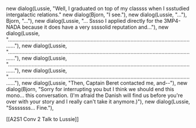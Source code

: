 new dialog(Lussie, "Well, I graduated on top of my classss when I ssstudied intergalactic relations."
new dialog(Bjorn, "I see."),
new dialog(Lussie, "..."),
Bjorn, "..."),
new dialog(Lussie, "... Sssso I applied directly for the 3MP4-NADA because it does have a very ssssolid reputation and..."),
new dialog(Lussie, "................................................................................................................................."),
new dialog(Lussie, "................................................................................................................................."),
new dialog(Lussie, "................................................................................................................................."),
new dialog(Lussie, "................................................................................................................................."),
new dialog(Lussie, "Then, Captain Beret contacted me, and--"),
new dialog(Bjorn, "Sorry for interrupting you but I think we should end this mono... this conversation. (I'm afraid the Danish will find us before you're over with your story and I really can't take it anymore.)"),
new dialog(Lussie, "Ssssssss... Fine."),

[[A2S1 Conv 2 Talk to Lussie]]